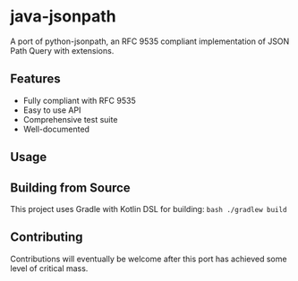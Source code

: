 # java-jsonpath
A port of python-jsonpath, an RFC 9535 compliant implementation of JSON Path Query with extensions. 

## Features

- Fully compliant with RFC 9535
- Easy to use API
- Comprehensive test suite
- Well-documented

## Usage



## Building from Source

This project uses Gradle with Kotlin DSL for building:
`bash ./gradlew build`


## Contributing

Contributions will eventually be welcome after this port has achieved some level of critical mass.